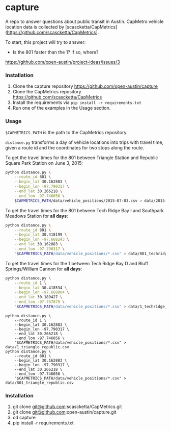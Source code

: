 # capture

A repo to answer questions about public transit in Austin. CapMetro vehicle location data is collected by [scascketta/CapMetrics](https://github.com/scascketta/CapMetrics].

To start, this project will try to answer:

- Is the 801 faster than the 1? If so, where?

https://github.com/open-austin/project-ideas/issues/3

### Installation

1. Clone the capture repository https://github.com/open-austin/capture
2. Clone the CapMetrics repository https://github.com/scascketta/CapMetrics
3. Install the requirements via `pip install -r requirements.txt`
4. Run one of the examples in the Usage section.

### Usage

`$CAPMETRICS_PATH` is the path to the CapMetrics repository.

`distance.py` transforms a day of vehicle locations into trips with travel time, given a route id and the coordinates for two stops along the route.

To get the travel times for the 801 between Triangle Station and Republic Square Park Station on June 3, 2015:

```sh
python distance.py \
    --route_id 801 \
    --begin_lat 30.162883 \
    --begin_lon -97.790317 \
    --end_lat 30.266218 \
    --end_lon -97.746056 \
    $CAPMETRICS_PATH/data/vehicle_positions/2015-07-03.csv > data/2015-07-03-801_triangle_republic.csv
```

To get the travel times for the 801 between Tech Ridge Bay I and Southpark Meadows Station for **all days**:

```sh
python distance.py \
    --route_id 801 \
    --begin_lat 30.418199 \
    --begin_lon -97.668243 \
    --end_lat 30.162883 \
    --end_lon -97.790317 \
    "$CAPMETRICS_PATH/data/vehicle_positions/*.csv" > data/801_techridge_southpark.csv
```

To get the travel times for the 1 between Tech Ridge Bay D and Bluff Springs/William Cannon for **all days**:

```sh
python distance.py \
    --route_id 1 \
    --begin_lat 30.418534 \
    --begin_lon -97.668904 \
    --end_lat 30.189427 \
    --end_lon -97.767879 \
    "$CAPMETRICS_PATH/data/vehicle_positions/*.csv" > data/1_techridge_bluff.csv
```

```
python distance.py \
    --route_id 1 \
    --begin_lat 30.162883 \
    --begin_lon -97.790317 \
    --end_lat 30.266218 \
    --end_lon -97.746056 \
    "$CAPMETRICS_PATH/data/vehicle_positions/*.csv" > data/1_triangle_republic.csv
python distance.py \
    --route_id 801 \
    --begin_lat 30.162883 \
    --begin_lon -97.790317 \
    --end_lat 30.266218 \
    --end_lon -97.746056 \
    "$CAPMETRICS_PATH/data/vehicle_positions/*.csv" > data/801_triangle_republic.csv
```

### Installation

1. git clone git@github.com:scascketta/CapMetrics.git
2. git clone git@github.com:open-austin/capture.git
3. cd capture
4. pip install -r requirements.txt
